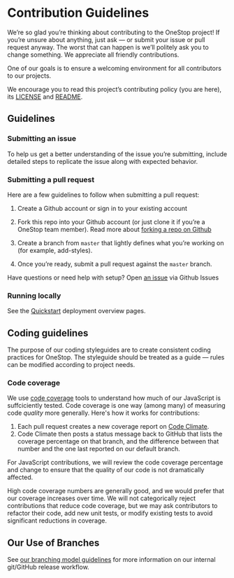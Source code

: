 # Contribution Guidelines

We’re so glad you’re thinking about contributing to the OneStop project! If you’re unsure about anything, just ask — or submit your issue or pull request anyway. The worst that can happen is we’ll politely ask you to change something. We appreciate all friendly contributions.

One of our goals is to ensure a welcoming environment for all contributors to our projects.

We encourage you to read this project’s contributing policy (you are here), its [LICENSE][license] and [README][readme].


## Guidelines

### Submitting an issue

To help us get a better understanding of the issue you’re submitting, include detailed steps to replicate the issue along with expected behavior.

### Submitting a pull request

Here are a few guidelines to follow when submitting a pull request:

1. Create a Github account or sign in to your existing account
1. Fork this repo into your Github account (or just clone it if you’re a OneStop team member). Read more about [forking a repo on Github][github fork]

1. Create a branch from `master` that lightly defines what you’re working on (for example, add-styles).
1. Once you’re ready, submit a pull request against the `master` branch.

Have questions or need help with setup? Open [an issue][github issues] via Github Issues

### Running locally

See the [Quickstart](/docs/development/quickstart.md) deployment overview pages.

## Coding guidelines

The purpose of our coding styleguides are to create consistent coding practices for OneStop. The styleguide should be treated as a guide — rules can be modified according to project needs.

### Code coverage

We use [code coverage][code coverage] tools to understand how much of our JavaScript is suffciciently tested. Code coverage is one way (among many) of measuring code _quality_ more generally. Here's how it works for contributions:

1. Each pull request creates a new coverage report on [Code Climate][code climate].
1. Code Climate then posts a status message back to GitHub that lists the coverage percentage on that branch, and the difference between that number and the one last reported on our default branch.

For JavaScript contributions, we will review the code coverage percentage and change to ensure that the quality of our code is not dramatically affected.

High code coverage numbers are generally good, and we would prefer that our coverage increases over time. We will not categorically reject contributions that reduce code coverage, but we may ask contributors to refactor their code, add new unit tests, or modify existing tests to avoid significant reductions in coverage.

## Our Use of Branches

See [our branching model guidelines](Internal-Development-Practices#git-workflow) for more information on our internal git/GitHub release workflow.


[license]: https://github.com/cires-ncei/onestop/wiki#legal
[readme]: https://github.com/cires-ncei/onestop/blob/master/readme.md
[github fork]: https://help.github.com/articles/fork-a-repo/
[github issues]: https://github.com/cires-ncei/onestop/issues
[code coverage]: https://en.wikipedia.org/wiki/Code_coverage
[code climate]: https://codeclimate.com/
